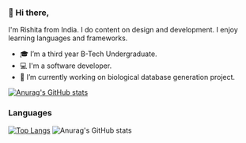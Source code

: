 ### 👋 Hi there, 
I'm Rishita from India. I do content on design and development. I enjoy learning languages and frameworks.

- 🎓 I’m a third year B-Tech Undergraduate.
- 💻 I'm a software developer.
- 🔭 I’m currently working on biological database generation project.

[![Anurag's GitHub stats](https://github-readme-stats.vercel.app/api?username=RishitaReddyChilla)](https://github.com/anuraghazra/github-readme-stats)
<br>
### Languages
[![Top Langs](https://github-readme-stats.vercel.app/api/top-langs/?username=RishitaReddyChilla)](https://github.com/anuraghazra/github-readme-stats)
![Anurag's GitHub stats](https://github-readme-stats.vercel.app/api?username=RishitaReddyChilla&show_icons=true&theme=tokyonight)
<!--
**RishitaReddyChilla/RishitaReddyChilla** is a ✨ _special_ ✨ repository because its `README.md` (this file) appears on your GitHub profile.

Here are some ideas to get you started:

- 🔭 I’m currently working on ...
- 🌱 I’m currently learning ...
- 👯 I’m looking to collaborate on ...
- 🤔 I’m looking for help with ...
- 💬 Ask me about ...
- 📫 How to reach me: ...
- 😄 Pronouns: ...
- ⚡ Fun fact: ...
-->

